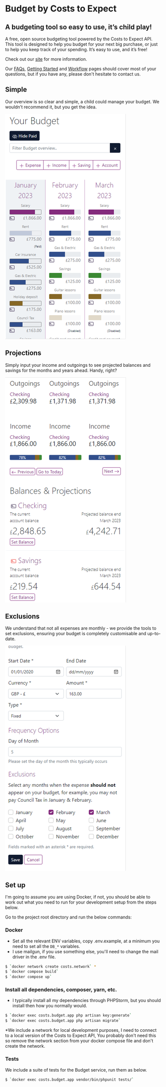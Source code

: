 # Budget by Costs to Expect

## A budgeting tool so easy to use, it’s child play!

A free, open source budgeting tool powered by the Costs to Expect API. This tool is designed to help you 
budget for your next big purchase, or just to help you keep track of your spending. It’s easy to use, and it’s 
free!

Check out our [site](https://budget.costs-to-expect.com) for more information.

Our [FAQs](https://budget.costs-to-expect.com/faqs), [Getting Started](https://budget.costs-to-expect.com/getting-started) 
and [Workflow](https://budget.costs-to-expect.com/workflow) pages should cover most of your questions, but if you 
have any, please don't hesitate to contact us.

## Simple

Our overview is so clear and simple, a child could manage your budget. We wouldn’t recommend it, but you get the idea.

![Budget overview](/public/images/readme/budget-overview.png)

## Projections

Simply input your income and outgoings to see projected balances and savings for the months and years ahead. Handy, right?

![Budget overview](/public/images/readme/view-projections.png)

## Exclusions

We understand that not all expenses are monthly - we provide the tools to set exclusions, ensuring your budget is completely customisable and up-to-date.

![Budget overview](/public/images/readme/set-exclusions.png)

## Set up

I'm going to assume you are using Docker, if not, you should be able to work out what you need to run for your 
development setup from the steps below.

Go to the project root directory and run the below commands:

### Docker

- Set all the relevant ENV variables, copy .env.example, at a minimum you need to set all the `DB_*` variables.
- I use mailgun, if you use something else, you'll need to change the mail driver in the .env file.

```bash
$ `docker network create costs.network` *
$ `docker compose build`
$ `docker compose up`
```
### Install all dependencies, composer, yarn, etc.

- I typically install all my dependencies through PHPStorm, but you should install then how you normally would.

```bash
$ `docker exec costs.budget.app php artisan key:generate`
$ `docker exec costs.budget.app php artisan migrate`
```

*We include a network for local development purposes, I need to connect to a local version of the Costs to Expect
API, You probably don't need this so remove the network section from your docker compose file and don't create the
network.

### Tests

We include a suite of tests for the Budget service, run them as below.

```bash
$ `docker exec costs.budget.app vendor/bin/phpunit tests/`
```
